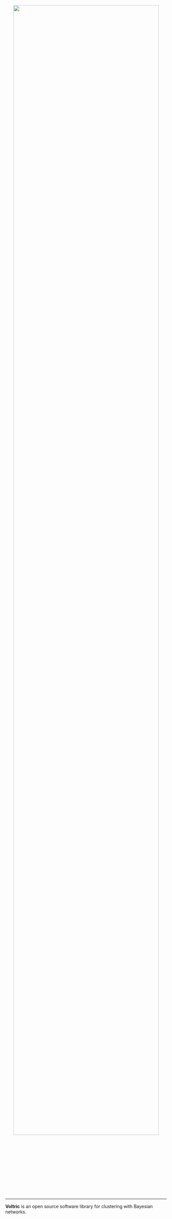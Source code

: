 <div align="center">
  <img src="https://user-images.githubusercontent.com/24965845/31542745-012c5a72-b01c-11e7-94bd-49a7f1e42b96.png" width="95%" height="95%">
</div>

-----------------

**Voltric** is an open source software library for clustering with Bayesian networks.
